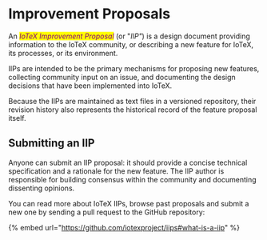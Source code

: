 # Improvement Proposals

An _<mark style="color:purple;">IoTeX Improvement Proposal</mark>_ (or "_IIP"_) is a design document providing information to the IoTeX community, or describing a new feature for IoTeX, its processes, or its environment.&#x20;

IIPs are intended to be the primary mechanisms for proposing new features, collecting community input on an issue, and documenting the design decisions that have been implemented into IoTeX.

Because the IIPs are maintained as text files in a versioned repository, their revision history also represents the historical record of the feature proposal itself.

## Submitting an IIP

Anyone can submit an IIP proposal: it should provide a concise technical specification and a rationale for the new feature. The IIP author is responsible for building consensus within the community and documenting dissenting opinions.

You can read more about IoTeX IIPs, browse past proposals and submit a new one by sending a pull request to the GitHub repository:

{% embed url="https://github.com/iotexproject/iips#what-is-a-iip" %}
